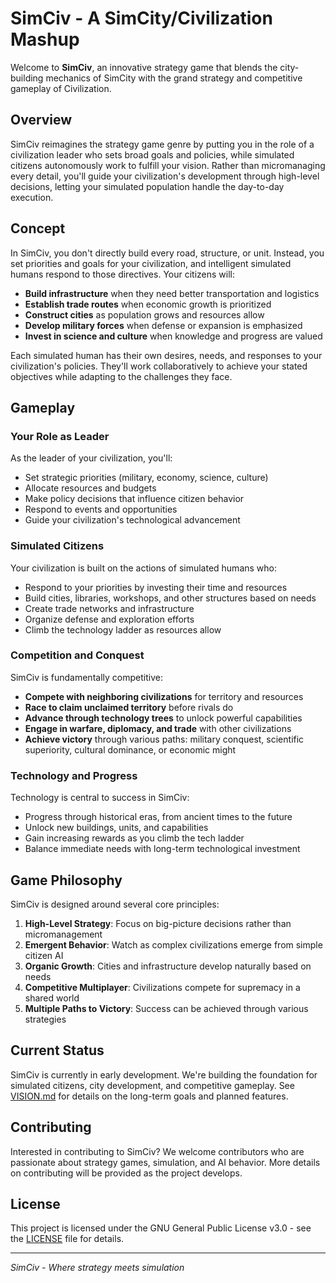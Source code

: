 # SimCiv - A SimCity/Civilization Mashup

Welcome to **SimCiv**, an innovative strategy game that blends the city-building mechanics of SimCity with the grand strategy and competitive gameplay of Civilization.

## Overview

SimCiv reimagines the strategy game genre by putting you in the role of a civilization leader who sets broad goals and policies, while simulated citizens autonomously work to fulfill your vision. Rather than micromanaging every detail, you'll guide your civilization's development through high-level decisions, letting your simulated population handle the day-to-day execution.

## Concept

In SimCiv, you don't directly build every road, structure, or unit. Instead, you set priorities and goals for your civilization, and intelligent simulated humans respond to those directives. Your citizens will:

- **Build infrastructure** when they need better transportation and logistics
- **Establish trade routes** when economic growth is prioritized
- **Construct cities** as population grows and resources allow
- **Develop military forces** when defense or expansion is emphasized
- **Invest in science and culture** when knowledge and progress are valued

Each simulated human has their own desires, needs, and responses to your civilization's policies. They'll work collaboratively to achieve your stated objectives while adapting to the challenges they face.

## Gameplay

### Your Role as Leader

As the leader of your civilization, you'll:

- Set strategic priorities (military, economy, science, culture)
- Allocate resources and budgets
- Make policy decisions that influence citizen behavior
- Respond to events and opportunities
- Guide your civilization's technological advancement

### Simulated Citizens

Your civilization is built on the actions of simulated humans who:

- Respond to your priorities by investing their time and resources
- Build cities, libraries, workshops, and other structures based on needs
- Create trade networks and infrastructure
- Organize defense and exploration efforts
- Climb the technology ladder as resources allow

### Competition and Conquest

SimCiv is fundamentally competitive:

- **Compete with neighboring civilizations** for territory and resources
- **Race to claim unclaimed territory** before rivals do
- **Advance through technology trees** to unlock powerful capabilities
- **Engage in warfare, diplomacy, and trade** with other civilizations
- **Achieve victory** through various paths: military conquest, scientific superiority, cultural dominance, or economic might

### Technology and Progress

Technology is central to success in SimCiv:

- Progress through historical eras, from ancient times to the future
- Unlock new buildings, units, and capabilities
- Gain increasing rewards as you climb the tech ladder
- Balance immediate needs with long-term technological investment

## Game Philosophy

SimCiv is designed around several core principles:

1. **High-Level Strategy**: Focus on big-picture decisions rather than micromanagement
2. **Emergent Behavior**: Watch as complex civilizations emerge from simple citizen AI
3. **Organic Growth**: Cities and infrastructure develop naturally based on needs
4. **Competitive Multiplayer**: Civilizations compete for supremacy in a shared world
5. **Multiple Paths to Victory**: Success can be achieved through various strategies

## Current Status

SimCiv is currently in early development. We're building the foundation for simulated citizens, city development, and competitive gameplay. See [VISION.md](VISION.md) for details on the long-term goals and planned features.

## Contributing

Interested in contributing to SimCiv? We welcome contributors who are passionate about strategy games, simulation, and AI behavior. More details on contributing will be provided as the project develops.

## License

This project is licensed under the GNU General Public License v3.0 - see the [LICENSE](LICENSE) file for details.

---

*SimCiv - Where strategy meets simulation*
